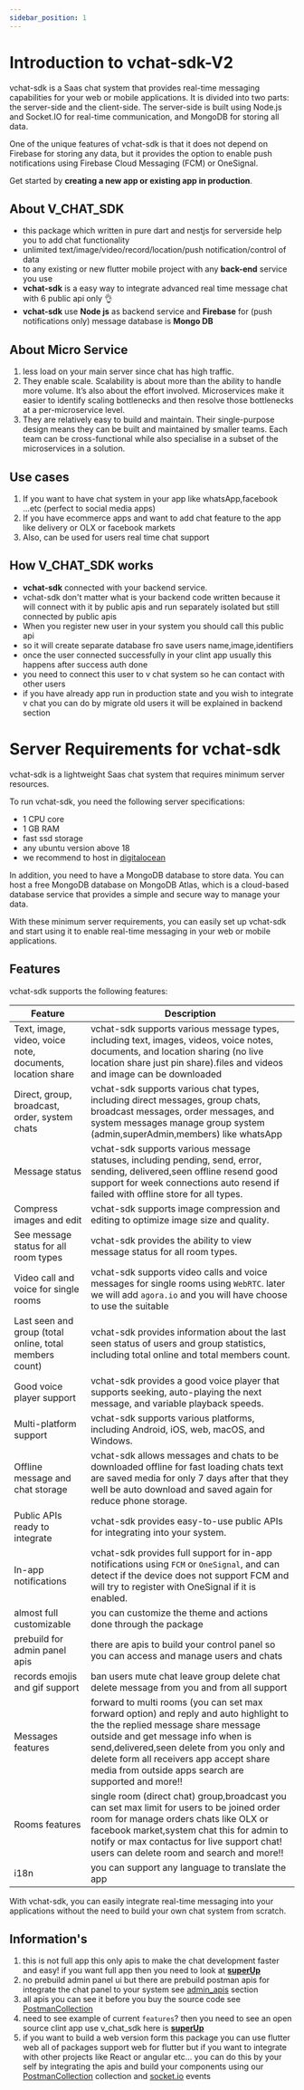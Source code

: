 ```yaml
---
sidebar_position: 1
---
```


# Introduction to vchat-sdk-V2

vchat-sdk is a Saas chat system that provides real-time messaging capabilities for your web or mobile applications. It
is divided into two parts: the server-side and the client-side. The server-side is built using Node.js and Socket.IO for
real-time communication, and MongoDB for storing all data.

One of the unique features of vchat-sdk is that it does not depend on Firebase for storing any data, but it provides the
option to enable push notifications using Firebase Cloud Messaging (FCM) or OneSignal.

Get started by **creating a new app or existing app in production**.

## About V_CHAT_SDK

- this package which written in pure dart and nestjs for serverside help you to add chat functionality
- unlimited text/image/video/record/location/push notification/control of data
- to any existing or new flutter mobile project with any **back-end** service you use
- **vchat-sdk** is a easy way to integrate advanced real time message chat with 6 public api only 👌
- **vchat-sdk** use **Node js** as backend service and **Firebase** for (push notifications only) message database
  is **Mongo DB**

## About Micro Service

1. less load on your main server since chat has high traffic.
2. They enable scale. Scalability is about more than the ability to handle more volume. It’s also about the effort
   involved. Microservices make it easier to identify scaling bottlenecks and then resolve those bottlenecks at a
   per-microservice level.
3. They are relatively easy to build and maintain. Their single-purpose design means they can be built and maintained by
   smaller teams. Each team can be cross-functional while also specialise in a subset of the microservices in a
   solution.

## Use cases

1. If you want to have chat system in your app like whatsApp,facebook ...etc (perfect to social media apps)
2. If you have ecommerce apps and want to add chat feature to the app like delivery or OLX or facebook markets
3. Also, can be used for users real time chat support

## How V_CHAT_SDK works

- **vchat-sdk** connected with your backend service.
- vchat-sdk don't matter what is your backend code written because it will connect with it
  by public apis and run separately isolated but still connected by public apis
- When you register new user in your system you should call this public api
- so it will create separate database fro save users name,image,identifiers
- once the user connected successfully in your clint app usually this happens after success auth done
- you need to connect this user to v chat system so he can contact with other users
- if you have already app run in production state and you wish to integrate v chat you can do by migrate old users it
  will be explained in backend section

# Server Requirements for vchat-sdk

vchat-sdk is a lightweight Saas chat system that requires minimum server resources.

To run vchat-sdk, you need the following server specifications:

- 1 CPU core
- 1 GB RAM
- fast ssd storage
- any ubuntu version above 18
- we recommend to host in [digitalocean](https://www.digitalocean.com/)

In addition, you need to have a MongoDB database to store data. You can host a free MongoDB database on MongoDB Atlas,
which is a cloud-based database service that provides a simple and secure way to manage your data.

With these minimum server requirements, you can easily set up vchat-sdk and start using it to enable real-time messaging
in your web or mobile applications.

## Features

vchat-sdk supports the following features:

| Feature                                                   | Description                                                                                                                                                                                                                                                                                                        |
|-----------------------------------------------------------|--------------------------------------------------------------------------------------------------------------------------------------------------------------------------------------------------------------------------------------------------------------------------------------------------------------------|
| Text, image, video, voice note, documents, location share | vchat-sdk supports various message types, including text, images, videos, voice notes, documents, and location sharing (no live location share just pin share).files and videos and image can be downloaded                                                                                                        |
| Direct, group, broadcast, order, system chats             | vchat-sdk supports various chat types, including direct messages, group chats, broadcast messages, order messages, and system messages manage group system (admin,superAdmin,members) like whatsApp                                                                                                                |
| Message status                                            | vchat-sdk supports various message statuses, including pending, send, error, sending, delivered,seen offline resend good support for week connections auto resend if failed with offline store for all types.                                                                                                      |
| Compress images and edit                                  | vchat-sdk supports image compression and editing to optimize image size and quality.                                                                                                                                                                                                                               |
| See message status for all room types                     | vchat-sdk provides the ability to view message status for all room types.                                                                                                                                                                                                                                          |
| Video call and voice for single rooms                     | vchat-sdk supports video calls and voice messages for single rooms using `WebRTC`. later we will add `agora.io` and you will have choose to use the suitable                                                                                                                                                       |
| Last seen and group (total online, total members count)   | vchat-sdk provides information about the last seen status of users and group statistics, including total online and total members count.                                                                                                                                                                           |
| Good voice player support                                 | vchat-sdk provides a good voice player that supports seeking, auto-playing the next message, and variable playback speeds.                                                                                                                                                                                         |
| Multi-platform support                                    | vchat-sdk supports various platforms, including Android, iOS, web, macOS, and Windows.                                                                                                                                                                                                                             |
| Offline message and chat storage                          | vchat-sdk allows messages and chats to be downloaded offline for fast loading chats text are saved media for only 7 days after that they well be auto download and saved again for reduce phone storage.                                                                                                           |
| Public APIs ready to integrate                            | vchat-sdk provides easy-to-use public APIs for integrating into your system.                                                                                                                                                                                                                                       |
| In-app notifications                                      | vchat-sdk provides full support for in-app notifications using `FCM` or `OneSignal`, and can detect if the device does not support FCM and will try to register with OneSignal if it is enabled.                                                                                                                   |
| almost full customizable                                  | you can customize the theme and actions done through the package                                                                                                                                                                                                                                                   |
| prebuild for admin panel apis                             | there are apis to build your control panel so you can access and manage users and chats                                                                                                                                                                                                                            |
| records emojis and gif support                            | ban users mute chat leave group delete chat delete message from you and from all support                                                                                                                                                                                                                           |
| Messages features                                         | forward to multi rooms (you can set max forward option) and reply and auto highlight to the the replied message share message outside and get message info when is send,delivered,seen delete from you only and delete form all receivers app accept share media from outside apps search are supported and more!! |
| Rooms features                                            | single room (direct chat) group,broadcast you can set max limit for users to be joined order room for manage orders chats like OLX or facebook market,system chat this for admin to notify or max contactus for live support  chat! users can delete room and search and more!!                                    |
| i18n                                                      | you can support any language to translate the app                                                                                                                                                                                                                                                                  |

With vchat-sdk, you can easily integrate real-time messaging into your applications without the need to build your own
chat system from scratch.

## Information's

1. this is not full app this only apis to make the chat development faster and easy! if you want full app then you need
   to look at **[superUp](https://github.com/hatemragab/superup)**
2. no prebuild admin panel ui but there are prebuild postman apis for integrate the chat panel to your system
   see [admin_apis](./backend/admin_apis.md) section
3. all apis you can see it before you buy the source code
   see [PostmanCollection](https://documenter.getpostman.com/view/24524392/2s93Jox6Dq)
4. need to see example of current `features`? then you need to see an open source clint app use v_chat_sdk here
   is **[superUp](https://github.com/hatemragab/superup)**
5. if you want to build a web version form this package you can use flutter web all of packages support web for flutter
   but if you want to integrate with other projects like React or angular etc... you can do this by your self by
   integrating the apis and build your components using
   our [PostmanCollection](https://documenter.getpostman.com/view/24524392/2s93Jox6Dq) collection
   and [socket.io](./backend/socket_io_apis.md) events
